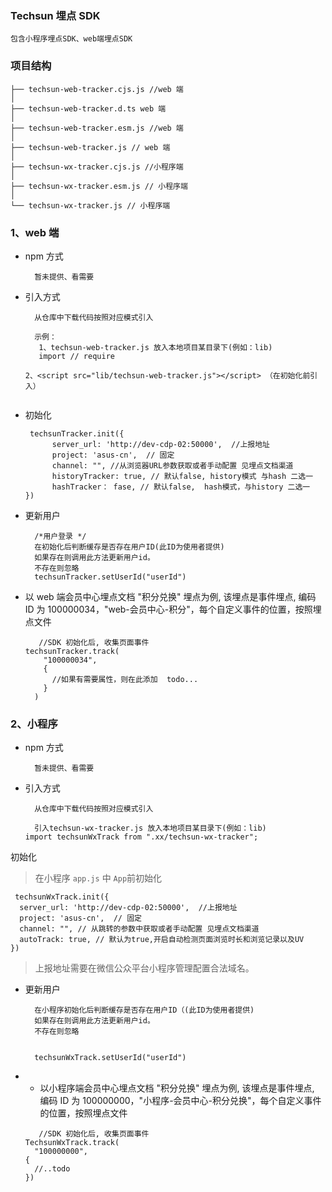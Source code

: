 <!--
 * @Author: Gaolu
 * @Date: 2022-09-02 10:16:44
-->

### Techsun 埋点 SDK

    包含小程序埋点SDK、web端埋点SDK

### 项目结构

```
├── techsun-web-tracker.cjs.js //web 端
│
├── techsun-web-tracker.d.ts web 端
│
├── techsun-web-tracker.esm.js //web 端
│
├── techsun-web-tracker.js // web 端
│
├── techsun-wx-tracker.cjs.js //小程序端
│
├── techsun-wx-tracker.esm.js // 小程序端
│
└── techsun-wx-tracker.js // 小程序端
```

### 1、web 端

- npm 方式

  ```
    暂未提供、看需要
  ```

- 引入方式

  ```
    从仓库中下载代码按照对应模式引入

    示例：
     1、techsun-web-tracker.js 放入本地项目某目录下(例如：lib)
     import // require

  2、<script src="lib/techsun-web-tracker.js"></script> （在初始化前引入）


  ```

- 初始化

  ```
   techsunTracker.init({
        server_url: 'http://dev-cdp-02:50000',  //上报地址
        project: 'asus-cn',  // 固定
        channel: "", //从浏览器URL参数获取或者手动配置 见埋点文档渠道
        historyTracker: true, // 默认false, history模式 与hash 二选一
        hashTracker： fase, // 默认false,  hash模式，与history 二选一
  })
  ```

- 更新用户

  ```
    /*用户登录 */
    在初始化后判断缓存是否存在用户ID(此ID为使用者提供)
    如果存在则调用此方法更新用户id。
    不存在则忽略
    techsunTracker.setUserId("userId")
  ```

- 以 web 端会员中心埋点文档 "积分兑换" 埋点为例, 该埋点是事件埋点, 编码 ID 为 100000034，"web-会员中心-积分"，每个自定义事件的位置，按照埋点文件

  ```
     //SDK 初始化后, 收集页面事件
  techsunTracker.track(
      "100000034",
      {
        //如果有需要属性，则在此添加  todo...
      }
    )
  ```

### 2、小程序

- npm 方式

  ```
    暂未提供、看需要
  ```

- 引入方式

  ```
    从仓库中下载代码按照对应模式引入

    引入techsun-wx-tracker.js 放入本地项目某目录下(例如：lib)
  import techsunWxTrack from ".xx/techsun-wx-tracker";
  ```

初始化

> 在小程序 `app.js` 中 `App`前初始化

```
 techsunWxTrack.init({
  server_url: 'http://dev-cdp-02:50000',  //上报地址
  project: 'asus-cn',  // 固定
  channel: "", // 从跳转的参数中获取或者手动配置 见埋点文档渠道
  autoTrack: true, // 默认为true,开启自动检测页面浏览时长和浏览记录以及UV
})
```

> 上报地址需要在微信公众平台小程序管理配置合法域名。

- 更新用户

  ```
    在小程序初始化后判断缓存是否存在用户ID（(此ID为使用者提供)
    如果存在则调用此方法更新用户id。
    不存在则忽略


    techsunWxTrack.setUserId("userId")
  ```

- - 以小程序端会员中心埋点文档 "积分兑换" 埋点为例, 该埋点是事件埋点, 编码 ID 为 100000000，"小程序-会员中心-积分兑换"，每个自定义事件的位置，按照埋点文件

  ```
     //SDK 初始化后, 收集页面事件
  TechsunWxTrack.track(
    "100000000",
  {
    //..todo
  })
  ```
